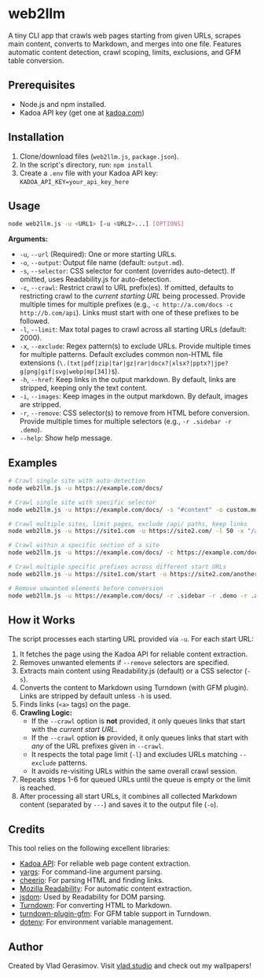 # web2llm

A tiny CLI app that crawls web pages starting from given URLs, scrapes main content, converts to Markdown, and merges into one file. Features automatic content detection, crawl scoping, limits, exclusions, and GFM table conversion.

## Prerequisites

- Node.js and npm installed.
- Kadoa API key (get one at [kadoa.com](https://kadoa.com))

## Installation

1.  Clone/download files (`web2llm.js`, `package.json`).
2.  In the script's directory, run: `npm install`
3.  Create a `.env` file with your Kadoa API key: `KADOA_API_KEY=your_api_key_here`

## Usage

```bash
node web2llm.js -u <URL1> [-u <URL2>...] [OPTIONS]
```

**Arguments:**

- `-u`, `--url` (Required): One or more starting URLs.
- `-o`, `--output`: Output file name (default: `output.md`).
- `-s`, `--selector`: CSS selector for content (overrides auto-detect). If omitted, uses Readability.js for auto-detection.
- `-c`, `--crawl`: Restrict crawl to URL prefix(es). If omitted, defaults to restricting crawl to the *current starting URL* being processed. Provide multiple times for multiple prefixes (e.g., `-c http://a.com/docs -c http://b.com/api`). Links must start with one of these prefixes to be followed.
- `-l`, `--limit`: Max total pages to crawl across all starting URLs (default: 2000).
- `-x`, `--exclude`: Regex pattern(s) to exclude URLs. Provide multiple times for multiple patterns. Default excludes common non-HTML file extensions (`\.(txt|pdf|zip|tar|gz|rar|docx?|xlsx?|pptx?|jpe?g|png|gif|svg|webp|mp[34])$`).
- `-h`, `--href`: Keep links in the output markdown. By default, links are stripped, keeping only the text content.
- `-i`, `--images`: Keep images in the output markdown. By default, images are stripped.
- `-r`, `--remove`: CSS selector(s) to remove from HTML before conversion. Provide multiple times for multiple selectors (e.g., `-r .sidebar -r .demo`).
- `--help`: Show help message.

## Examples

```bash
# Crawl single site with auto-detection
node web2llm.js -u https://example.com/docs/

# Crawl single site with specific selector
node web2llm.js -u https://example.com/docs/ -s "#content" -o custom.md

# Crawl multiple sites, limit pages, exclude /api/ paths, keep links
node web2llm.js -u https://site1.com -u https://site2.com/ -l 50 -x "/api/" -h -o combined.md

# Crawl within a specific section of a site
node web2llm.js -u https://example.com/docs/ -c https://example.com/docs/ -o docs_only.md

# Crawl multiple specific prefixes across different start URLs
node web2llm.js -u https://site1.com/start -u https://site2.com/another -c https://site1.com/start/feature -c https://site2.com/another/guide -l 20

# Remove unwanted elements before conversion
node web2llm.js -u https://example.com/docs/ -r .sidebar -r .demo -r .advertisement -o clean.md
```

## How it Works

The script processes each starting URL provided via `-u`. For each start URL:
1. It fetches the page using the Kadoa API for reliable content extraction.
2. Removes unwanted elements if `--remove` selectors are specified.
3. Extracts main content using Readability.js (default) or a CSS selector (`-s`).
4. Converts the content to Markdown using Turndown (with GFM plugin). Links are stripped by default unless `-h` is used.
5. Finds links (`<a>` tags) on the page.
6. **Crawling Logic:**
   - If the `--crawl` option is **not** provided, it only queues links that start with the *current start URL*.
   - If the `--crawl` option **is** provided, it only queues links that start with *any* of the URL prefixes given in `--crawl`.
   - It respects the total page limit (`-l`) and excludes URLs matching `--exclude` patterns.
   - It avoids re-visiting URLs within the same overall crawl session.
7. Repeats steps 1-6 for queued URLs until the queue is empty or the limit is reached.
8. After processing all start URLs, it combines all collected Markdown content (separated by `---`) and saves it to the output file (`-o`).

## Credits

This tool relies on the following excellent libraries:

- [Kadoa API](https://kadoa.com): For reliable web page content extraction.
- [yargs](https://github.com/yargs/yargs): For command-line argument parsing.
- [cheerio](https://github.com/cheeriojs/cheerio): For parsing HTML and finding links.
- [Mozilla Readability](https://github.com/mozilla/readability): For automatic content extraction.
- [jsdom](https://github.com/jsdom/jsdom): Used by Readability for DOM parsing.
- [Turndown](https://github.com/mixmark-io/turndown): For converting HTML to Markdown.
- [turndown-plugin-gfm](https://github.com/mixmark-io/turndown-plugin-gfm): For GFM table support in Turndown.
- [dotenv](https://github.com/motdotla/dotenv): For environment variable management.

## Author

Created by Vlad Gerasimov. Visit [vlad.studio](https://vlad.studio/) and check out my wallpapers!
